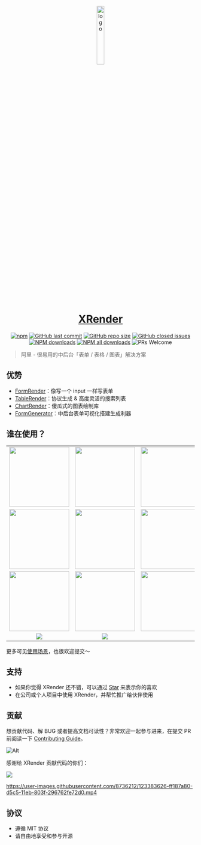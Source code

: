 <p align="center">
  <a href="https://xrender.fun/" target="_blank"><img src="https://img.alicdn.com/tfs/TB17UtINiLaK1RjSZFxXXamPFXa-606-643.png" alt="logo" width="20%"/></a>
</p>
<h1 align= "center">
<a href="https://xrender.fun/" target="_blank">XRender</a>
</h1>

<p align="center">
  <a href="https://www.npmjs.com/package/form-render?_blank">
    <img alt="npm" src="https://img.shields.io/npm/v/form-render.svg?maxAge=3600&style=flat-square"></a>
  <a href="https://github.com/alibaba/form-render/commits/dev">
    <img alt="GitHub last commit" src="https://img.shields.io/github/last-commit/alibaba/form-render.svg?style=flat-square"></a>
  <a href="https://github.com/alibaba/form-render">
    <img alt="GitHub repo size" src="https://img.shields.io/github/repo-size/alibaba/form-render"></a>
  <a href="https://github.com/alibaba/form-render/issues?utf8=%E2%9C%93&q=">
    <img alt = "GitHub closed issues" src="https://img.shields.io/github/issues-closed/alibaba/form-render.svg?style=flat-square"></a>
  <a href="https://npmjs.org/package/form-render">
    <img alt = "NPM downloads" src="https://img.shields.io/npm/dm/form-render.svg?style=flat-square"></a>
  <a href="https://npmjs.org/package/form-render">
    <img alt = "NPM all downloads" src="https://img.shields.io/npm/dt/form-render.svg?style=flat-square"></a>
  <a>
    <img alt = "PRs Welcome" src="https://img.shields.io/badge/PRs-welcome-brightgreen.svg?style=flat-square"></a>
</p>

> 阿里 - 很易用的中后台「表单 / 表格 / 图表」解决方案

## 优势

- <a href="https://xrender.fun/form-render" target="_blank">FormRender</a>：像写一个 input 一样写表单
- <a href="https://xrender.fun/table-render" target="_blank">TableRender</a>：协议生成 & 高度灵活的搜索列表
- <a href="https://xrender.fun/chart-render" target="_blank">ChartRender</a>：傻瓜式的图表绘制库
- <a href="https://xrender.fun/generator" target="_blank">FormGenerator</a>：中后台表单可视化搭建生成利器

## 谁在使用？

<table>
  <tr>
    <td width="160" align="center">
      <img
        src="https://gw.alicdn.com/bao/tfs/TB1mFZneMmH3KVjSZKzXXb2OXXa-748-467.png"
        width="160"
      />
    </td>
    <td width="160" align="center">
      <img
        src="https://gw.alipayobjects.com/zos/k/sx/kJRfKV.jpg"
        width="160"
      />
    </td>
    <td width="160" align="center">
      <img
        src="https://gw.alicdn.com/tfs/TB176rg4VP7gK0jSZFjXXc5aXXa-286-118.png"
        width="160"
      />
    </td>
    <td width="160" align="center">
      <img
        src="https://img.alicdn.com/tfs/TB13DzOjXP7gK0jSZFjXXc5aXXa-212-48.png"
        width="160"
      />
    </td>
    <td width="160" align="center">
      <img
        src="https://img.alicdn.com/imgextra/i1/O1CN01Uw1xNd1H1GnHYCaOr_!!6000000000697-2-tps-1920-1920.png"
        width="160"
      />
    </td>
    <td width="160" align="center">
      <img
        src="https://gw.alipayobjects.com/zos/k/dl/zJ2uhY.jpg"
        width="160"
      />
    </td>
  </tr>
  <tr>
    <td width="160" align="center">
      <img
        src="https://img.alicdn.com/imgextra/i4/O1CN01SUv7rt1gMfdYr2Bnc_!!6000000004128-0-tps-800-373.jpg"
        width="160"
      />
    </td>
    <td width="160" align="center">
      <img
        src="https://gw.alipayobjects.com/zos/k/9l/RZCG03.jpg"
        width="160"
      />
    </td>
    <td width="160" align="center">
      <img
        src="https://gw.alipayobjects.com/zos/k/rh/4PXvlp.jpg"
        width="160"
      />
    </td>
    <td width="160" align="center">
      <img
        src="https://img.alicdn.com/imgextra/i3/O1CN01xDuypG1V78PWpnnPz_!!6000000002605-2-tps-600-120.png"
        width="160"
      />
    </td>
    <td width="160" align="center">
      <img
        src="https://gw.alipayobjects.com/zos/k/wu/TzIbI0.jpg"
        width="160"
      />
    </td>
    <td width="160" align="center">
      <img
        src="https://img.alicdn.com/imgextra/i1/O1CN01K3AD1b1WZMSHolALT_!!6000000002802-0-tps-700-207.jpg"
        width="160"
      />
    </td>
  </tr>
  <tr>
    <td width="160" align="center">
      <img
        src="https://gw.alipayobjects.com/zos/k/w7/02gpTA.jpg"
        width="160"
      />
    </td>
    <td width="160" align="center">
      <img
        src="https://img.alicdn.com/imgextra/i4/O1CN01BJ26gA1cYLKkfiaCG_!!6000000003612-2-tps-287-176.png"
        width="160"
      />
    </td>
    <td width="160" align="center">
      <img
        src="https://img.alicdn.com/imgextra/i3/O1CN017E63ji1W3InNkUvJE_!!6000000002732-2-tps-1000-500.png"
        width="160"
      />
    </td>
    <td width="160" align="center">
      <img
        src="https://img.alicdn.com/imgextra/i2/O1CN01Zu5QsE1OJm7GYKH06_!!6000000001685-2-tps-363-139.png"
        width="160"
      />
    </td>
    <td width="160" align="center">
      <img
        src="https://img.alicdn.com/imgextra/i1/O1CN01RqiiQ81j0dUdUfoIN_!!6000000004486-2-tps-280-66.png"
        width="160"
      />
    </td>
    <td width="160" align="center">
      <img
        src="https://img.alicdn.com/imgextra/i1/O1CN01B0UOM61lnIoMVJU6f_!!6000000004863-2-tps-500-397.png"
      />
    </td>
  </tr>
  <tr>
    <td width="160" align="center">
      <img
        src="https://img.alicdn.com/imgextra/i2/O1CN01DiuhTS1u3o0WsTsNb_!!6000000005982-2-tps-367-137.png"
      />
    </td>
    <td width="160" align="center">
      <img
        src="https://img.alicdn.com/imgextra/i3/O1CN01Vj8xN329If5dlvb50_!!6000000008045-2-tps-495-405.png"
      />
    </td>
  </tr>
</table>

更多可见[使用场景](https://github.com/alibaba/form-render/issues/94)，也很欢迎提交～

## 支持

- 如果你觉得 XRender 还不错，可以通过 [Star](https://github.com/alibaba/form-render/stargazers) 来表示你的喜欢
- 在公司或个人项目中使用 XRender，并帮忙推广给伙伴使用

## 贡献

想贡献代码、解 BUG 或者提高文档可读性？非常欢迎一起参与进来，在提交 PR 前阅读一下 [Contributing Guide](https://github.com/alibaba/form-render/blob/master/CONTRIBUTING.md)。

![Alt](https://repobeats.axiom.co/api/embed/2b2e9f5fdcdddeea164ef615d55816d8c2d2dc66.svg 'Repobeats analytics image')

感谢给 XRender 贡献代码的你们：

  <a href="https://github.com/alibaba/x-render/graphs/contributors">
    <img src="https://contrib.rocks/image?repo=alibaba/form-render" />
  </a>

<br>

https://user-images.githubusercontent.com/8736212/123383626-ff187a80-d5c5-11eb-803f-296762fe72d0.mp4

## 协议

- 遵循 MIT 协议
- 请自由地享受和参与开源
